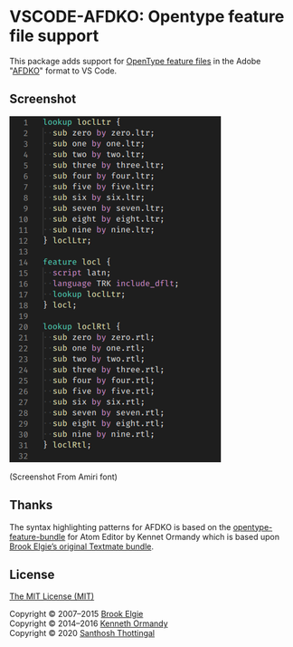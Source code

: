 # VSCODE-AFDKO: Opentype feature file support

This package adds support for [OpenType feature files](https://adobe-type-tools.github.io/afdko/OpenTypeFeatureFileSpecification.html) in the Adobe "[AFDKO](https://github.com/adobe-type-tools/afdko)" format to VS Code.

## Screenshot

![Example](images/screenshot.png)

(Screenshot From Amiri font)

## Thanks

The syntax highlighting patterns for AFDKO is based on the [opentype-feature-bundle](https://github.com/kennethormandy/opentype-feature-bundle) for Atom Editor by Kennet Ormandy  which is based upon [Brook Elgie’s original Textmate bundle](https://github.com/brew/opentype-feature-bundle).

## License

[The MIT License (MIT)](LICENSE.md)

Copyright © 2007–2015 [Brook Elgie](http://brookelgie.com)<br/>
Copyright © 2014–2016 [Kenneth Ormandy](http://kennethormandy.com)<br/>
Copyright © 2020 [Santhosh Thottingal](https://thottinga.in)